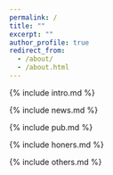 ```yaml
---
permalink: /
title: ""
excerpt: ""
author_profile: true
redirect_from: 
  - /about/
  - /about.html
---
```


<span class='anchor' id='about-me'></span>
{% include intro.md %}

{% include news.md %}

{% include pub.md %}

{% include honers.md %}

{% include others.md %}